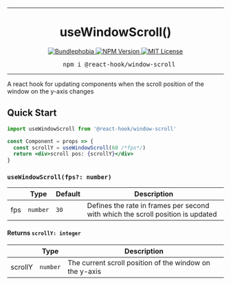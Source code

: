 <hr>
<div align="center">
  <h1 align="center">
    useWindowScroll()
  </h1>
</div>

<p align="center">
  <a href="https://bundlephobia.com/result?p=@react-hook/window-scroll">
    <img alt="Bundlephobia" src="https://img.shields.io/bundlephobia/minzip/@react-hook/window-scroll?style=for-the-badge&labelColor=24292e">
  </a>
  <!--<a aria-label="Code coverage report" href="https://codecov.io/gh/jaredLunde/react-hook">
    <img alt="Code coverage" src="https://img.shields.io/codecov/c/gh/jaredLunde/react-hook?style=for-the-badge&labelColor=24292e">
  </a>
  <a aria-label="Build status" href="https://travis-ci.org/jaredLunde/react-hook">
    <img alt="Build status" src="https://img.shields.io/travis/jaredLunde/react-hook?style=for-the-badge&labelColor=24292e">
  </a>-->
  <a aria-label="NPM version" href="https://www.npmjs.com/package/@react-hook/window-scroll">
    <img alt="NPM Version" src="https://img.shields.io/npm/v/@react-hook/window-scroll?style=for-the-badge&labelColor=24292e">
  </a>
  <a aria-label="License" href="https://jaredlunde.mit-license.org/">
    <img alt="MIT License" src="https://img.shields.io/npm/l/@react-hook/window-scroll?style=for-the-badge&labelColor=24292e">
  </a>
</p>

<pre align="center">
  npm i @react-hook/window-scroll
</pre>
<hr>

A react hook for updating components when the scroll position of the window on the
y-axis changes

## Quick Start
```jsx harmony
import useWindowScroll from '@react-hook/window-scroll'

const Component = props => {
  const scrollY = useWindowScroll(60 /*fps*/)
  return <div>scroll pos: {scrollY}</div>
}
```

### `useWindowScroll(fps?: number)`
|  | Type | Default | Description |
| ---- | ---- | ------- | ----------- |
|  fps   |   `number`   | `30`  |   Defines the rate in frames per second with which the scroll position  is updated   |

  
#### Returns `scrollY: integer`
|  | Type | Description |
| ---- | ---- | ------- |
|  scrollY   |   `number`   | The current scroll position of the window on the y-axis  |
